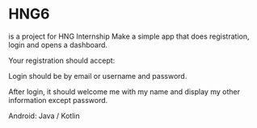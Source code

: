 # HNG6
is a project for HNG Internship
Make a simple app that does registration, login and opens a dashboard.

Your registration should accept:

Login should be by email or username and password.

After login, it should welcome me with my name and display my other information except password.

Android: Java / Kotlin
